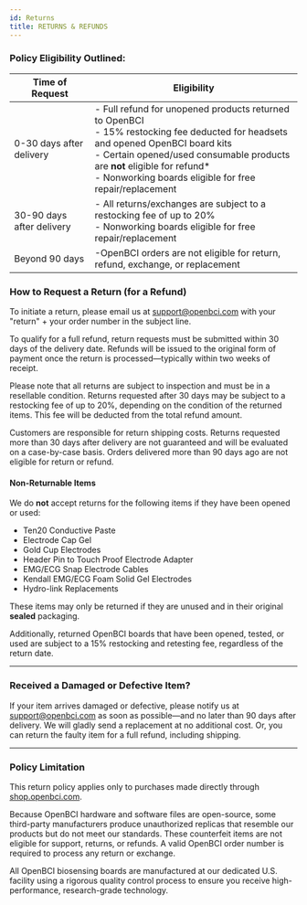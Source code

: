 ```yaml
---
id: Returns
title: RETURNS & REFUNDS
---
```


### Policy Eligibility Outlined:

| Time of Request           | Eligibility                                                                                                                                                                                                                                                                             |
| ------------------------- | --------------------------------------------------------------------------------------------------------------------------------------------------------------------------------------------------------------------------------------------------------------------------------------- |
| 0-30 days after delivery  | - Full refund for unopened products returned to OpenBCI <br/> - 15% restocking fee deducted for headsets and opened OpenBCI board kits <br/> - Certain opened/used consumable products are **not** eligible for refund\* <br/> - Nonworking boards eligible for free repair/replacement |
| 30-90 days after delivery | - All returns/exchanges are subject to a restocking fee of up to 20% <br/> - Nonworking boards eligible for free repair/replacement                                                                                                                                                     |
| Beyond 90 days            | -OpenBCI orders are not eligible for return, refund, exchange, or replacement                                                                                                                                                                                                           |

### How to Request a Return (for a Refund)

To initiate a return, please email us at [support@openbci.com](mailto:support@openbci.com) with your "return" + your order number in the subject line.

To qualify for a full refund, return requests must be submitted within 30 days of the delivery date. Refunds will be issued to the original form of payment once the return is processed—typically within two weeks of receipt.

Please note that all returns are subject to inspection and must be in a resellable condition. Returns requested after 30 days may be subject to a restocking fee of up to 20%, depending on the condition of the returned items. This fee will be deducted from the total refund amount.

Customers are responsible for return shipping costs. Returns requested more than 30 days after delivery are not guaranteed and will be evaluated on a case-by-case basis. Orders delivered more than 90 days ago are not eligible for return or refund.

#### Non-Returnable Items

We do **not** accept returns for the following items if they have been opened or used:

- Ten20 Conductive Paste
- Electrode Cap Gel
- Gold Cup Electrodes
- Header Pin to Touch Proof Electrode Adapter
- EMG/ECG Snap Electrode Cables
- Kendall EMG/ECG Foam Solid Gel Electrodes
- Hydro-link Replacements

These items may only be returned if they are unused and in their original **sealed** packaging.

Additionally, returned OpenBCI boards that have been opened, tested, or used are subject to a 15% restocking and retesting fee, regardless of the return date.

---

### Received a Damaged or Defective Item?

If your item arrives damaged or defective, please notify us at [support@openbci.com](mailto:support@openbci.com) as soon as possible—and no later than 90 days after delivery. We will gladly send a replacement at no additional cost. Or, you can return the faulty item for a full refund, including shipping.

---

### Policy Limitation

This return policy applies only to purchases made directly through [shop.openbci.com](https://shop.openbci.com/collections/frontpage).

Because OpenBCI hardware and software files are open-source, some third-party manufacturers produce unauthorized replicas that resemble our products but do not meet our standards. These counterfeit items are not eligible for support, returns, or refunds. A valid OpenBCI order number is required to process any return or exchange.

All OpenBCI biosensing boards are manufactured at our dedicated U.S. facility using a rigorous quality control process to ensure you receive high-performance, research-grade technology.

